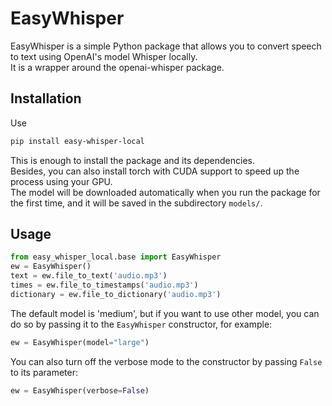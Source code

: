 # EasyWhisper

EasyWhisper is a simple Python package that allows you to convert speech to text using OpenAI's model Whisper locally.  
It is a wrapper around the openai-whisper package.  

## Installation
Use 
```bash
pip install easy-whisper-local
```
This is enough to install the package and its dependencies.  
Besides, you can also install torch with CUDA support to speed up the process using your GPU.  
The model will be downloaded automatically when you run the package for the first time, and it will be saved in the subdirectory `models/`.
## Usage
```python
from easy_whisper_local.base import EasyWhisper
ew = EasyWhisper()
text = ew.file_to_text('audio.mp3')
times = ew.file_to_timestamps('audio.mp3')
dictionary = ew.file_to_dictionary('audio.mp3')
```
The default model is 'medium', but if you want to use other model, you can do so by passing it to the `EasyWhisper` constructor, for example:
```python
ew = EasyWhisper(model="large")
```
You can also turn off the verbose mode to the constructor by passing `False` to its parameter:
```python
ew = EasyWhisper(verbose=False)
```

